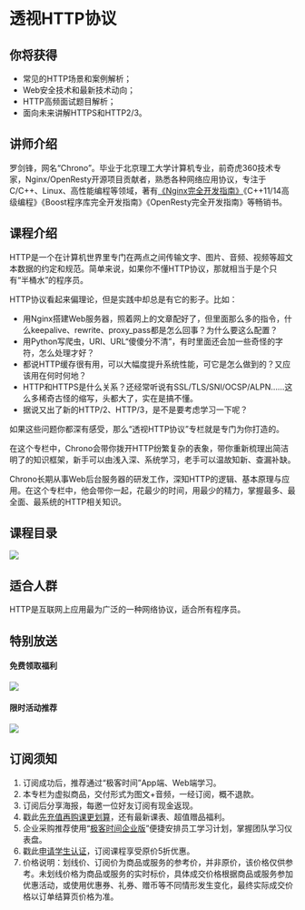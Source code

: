 # 透视HTTP协议

## 你将获得

*   常见的HTTP场景和案例解析；
*   Web安全技术和最新技术动向；
*   HTTP高频面试题目解析；
*   面向未来讲解HTTPS和HTTP2/3。

  

## 讲师介绍

罗剑锋，网名“Chrono”。毕业于北京理工大学计算机专业，前奇虎360技术专家，Nginx/OpenResty开源项目贡献者，熟悉各种网络应用协议，专注于C/C++、Linux、高性能编程等领域，著有[《Nginx完全开发指南》](time://mall?url=https%3A%2F%2Fdetail.youzan.com%2Fshow%2Fgoods%3Falias%3D2op3md6fobm1k%26step%3D2)《C++11/14高级编程》《Boost程序库完全开发指南》《OpenResty完全开发指南》等畅销书。

  

## 课程介绍

HTTP是一个在计算机世界里专门在两点之间传输文字、图片、音频、视频等超文本数据的约定和规范。简单来说，如果你不懂HTTP协议，那就相当于是个只有“半桶水”的程序员。

HTTP协议看起来偏理论，但是实践中却总是有它的影子。比如：

*   用Nginx搭建Web服务器，照着网上的文章配好了，但里面那么多的指令，什么keepalive、rewrite、proxy\_pass都是怎么回事？为什么要这么配置？
*   用Python写爬虫，URI、URL“傻傻分不清”，有时里面还会加一些奇怪的字符，怎么处理才好？
*   都说HTTP缓存很有用，可以大幅度提升系统性能，可它是怎么做到的？又应该用在何时何地？
*   HTTP和HTTPS是什么关系？还经常听说有SSL/TLS/SNI/OCSP/ALPN……这么多稀奇古怪的缩写，头都大了，实在是搞不懂。
*   据说又出了新的HTTP/2、HTTP/3，是不是要考虑学习一下呢？

如果这些问题你都深有感受，那么“透视HTTP协议”专栏就是专门为你打造的。

在这个专栏中，Chrono会带你拨开HTTP纷繁复杂的表象，带你重新梳理出简洁明了的知识框架，新手可以由浅入深、系统学习，老手可以温故知新、查漏补缺。

Chrono长期从事Web后台服务器的研发工作，深知HTTP的逻辑、基本原理与应用。在这个专栏中，他会带你一起，花最少的时间，用最少的精力，掌握最多、最全面、最系统的HTTP相关知识。

  

## 课程目录

![](https://static001.geekbang.org/resource/image/6d/18/6dacee1b23fa95002525f436d2a26c18.jpg)

  

## 适合人群

HTTP是互联网上应用最为广泛的一种网络协议，适合所有程序员。

  

## 特别放送

#### 免费领取福利

[![](https://static001.geekbang.org/resource/image/69/dc/69c52d08278a2164dc5b061ba342a5dc.jpg?wh=960x301)](https://time.geekbang.org/article/427012)

  

#### 限时活动推荐

[![](https://static001.geekbang.org/resource/image/67/a0/6720f5d50b4b38abbf867facdef728a0.png?wh=1035x360)](https://shop18793264.m.youzan.com/wscgoods/detail/2fmoej9krasag5p?dc_ps=2913145716543073286.200001)

  

## 订阅须知

1.  订阅成功后，推荐通过“极客时间”App端、Web端学习。
2.  本专栏为虚拟商品，交付形式为图文+音频，一经订阅，概不退款。
3.  订阅后分享海报，每邀一位好友订阅有现金返现。
4.  戳此[先充值再购课更划算](https://shop18793264.m.youzan.com/wscgoods/detail/2fmoej9krasag5p?scan=1&activity=none&from=kdt&qr=directgoods_1541158976&shopAutoEnter=1)，还有最新课表、超值赠品福利。
5.  企业采购推荐使用“[极客时间企业版](https://b.geekbang.org/?utm_source=geektime&utm_medium=columnintro&utm_campaign=newregister&gk_source=2021020901_gkcolumnintro_newregister)”便捷安排员工学习计划，掌握团队学习仪表盘。
6.  戳此[申请学生认证](https://promo.geekbang.org/activity/student-certificate?utm_source=geektime&utm_medium=caidanlan1)，订阅课程享受原价5折优惠。
7.  价格说明：划线价、订阅价为商品或服务的参考价，并非原价，该价格仅供参考。未划线价格为商品或服务的实时标价，具体成交价格根据商品或服务参加优惠活动，或使用优惠券、礼券、赠币等不同情形发生变化，最终实际成交价格以订单结算页价格为准。
